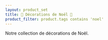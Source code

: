 ```yaml
---
layout: product_set
title: 🎄 Décorations de Noël 🎁
product_filter: product.tags contains 'noel'
---
```

Notre collection de décorations de Noël.